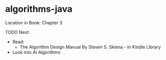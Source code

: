 # algorithms-java
Location in Book: Chapter 3

TODO Next:
* Read:
    * The Algorithm Design Manual By Steven S. Skiena - In Kindle Library
* Look into AI Algorithms